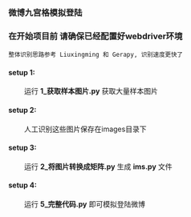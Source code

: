 ### 微博九宫格模拟登陆

### 在开始项目前 请确保已经配置好webdriver环境
```
整体识别思路参考 Liuxingming 和 Gerapy, 识别速度更快了
```

#### setup 1:
&nbsp;&nbsp;&nbsp;&nbsp;    运行 <strong>1_获取样本图片.py</strong> 获取大量样本图片
#### setup 2:
&nbsp;&nbsp;&nbsp;&nbsp;    人工识别这些图片保存在images目录下
#### setup 3:
&nbsp;&nbsp;&nbsp;&nbsp;    运行 <strong>2_将图片转换成矩阵.py</strong> 生成 <strong>ims.py</strong> 文件
#### setup 4:
&nbsp;&nbsp;&nbsp;&nbsp;    运行 <strong>5_完整代码.py</strong> 即可模拟登陆微博
